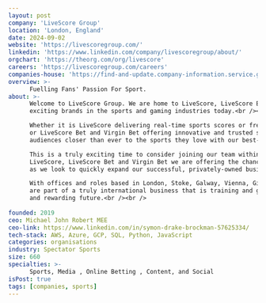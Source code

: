 ```yaml
---
layout: post
company: 'LiveScore Group'
location: 'London, England'
date: 2024-09-02
website: 'https://livescoregroup.com/'
linkedin: 'https://www.linkedin.com/company/livescoregroup/about/'
orgchart: 'https://theorg.com/org/livescore'
careers: 'https://livescoregroup.com/careers'
companies-house: 'https://find-and-update.company-information.service.gov.uk/company/11881256'
overview: >-
      Fuelling Fans' Passion For Sport.
about: >-
      Welcome to LiveScore Group. We are home to LiveScore, LiveScore Bet and Virgin Bet, three of the most 
      exciting brands in the sports and gaming industries today.<br /><br />

      Whether it is LiveScore delivering real-time sports scores or free-to-air live streams to its global userbase, 
      or LiveScore Bet and Virgin Bet offering innovative and trusted sportsbook betting opportunities, we bring our 
      audiences closer than ever to the sports they love with our best-in-class products.<br /><br />

      This is a truly exciting time to consider joining our team within the LiveScore Group. Across our core brands at 
      LiveScore, LiveScore Bet and Virgin Bet we are offering the chance to work in the heart of the sport industry, 
      as we look to quickly expand our successful, privately-owned business.<br /><br />

      With offices and roles based in London, Stoke, Galway, Vienna, Gibraltar, Lagos, Malta and Cape Town, our staff 
      are part of a truly international business that is training and growing together, and empowered to build a bright 
      and rewarding future.<br /><br />
  
founded: 2019
ceo: Michael John Robert MEE
ceo-link: https://www.linkedin.com/in/symon-drake-brockman-57625334/
tech-stack: AWS, Azure, GCP, SQL, Python, JavaScript 
categories: organisations
industry: Spectator Sports
size: 660
specialties: >-
      Sports, Media , Online Betting , Content, and Social
isPost: true
tags: [companies, sports]
---
```


